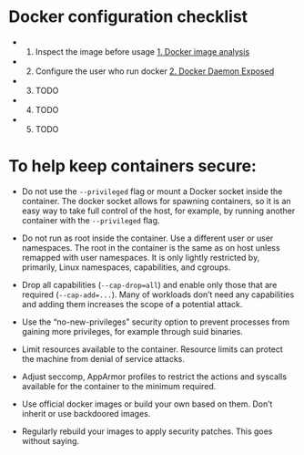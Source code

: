# Docker configuration checklist

- 1. Inspect the image before usage [1. Docker image analysis](escape.md) 
- 2. Configure the user who run docker [2. Docker Daemon Exposed ](escape.md)
- 3. TODO 
- 4. TODO
- 5. TODO

# To help keep containers secure:
- Do not use the `--privileged` flag or mount a Docker socket inside the container. The docker socket allows for spawning containers, so it is an easy way to take full control of the host, for example, by running another container with the `--privileged` flag.

- Do not run as root inside the container. Use a different user or user namespaces. The root in the container is the same as on host unless remapped with user namespaces. It is only lightly restricted by, primarily, Linux namespaces, capabilities, and cgroups.

- Drop all capabilities (`--cap-drop=all`) and enable only those that are required (`--cap-add=...`). Many of workloads don’t need any capabilities and adding them increases the scope of a potential attack.

- Use the “no-new-privileges” security option to prevent processes from gaining more privileges, for example through suid binaries.

- Limit resources available to the container. Resource limits can protect the machine from denial of service attacks.

- Adjust seccomp, AppArmor profiles to restrict the actions and syscalls available for the container to the minimum required.

- Use official docker images or build your own based on them. Don’t inherit or use backdoored images.

- Regularly rebuild your images to apply security patches. This goes without saying.
